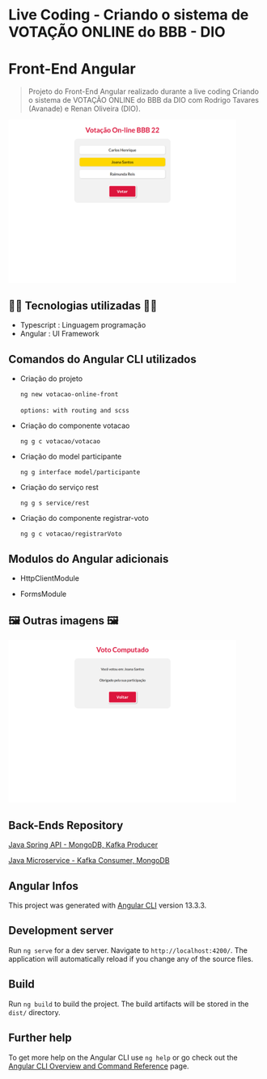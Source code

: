 # Live Coding - Criando o sistema de VOTAÇÃO ONLINE do BBB - DIO

# Front-End Angular

> Projeto do Front-End Angular realizado durante a live coding Criando o sistema de VOTAÇÃO ONLINE do BBB da DIO com Rodrigo Tavares (Avanade) e Renan Oliveira (DIO).

<img src="https://raw.githubusercontent.com/rodolfoHOk/portfolio-img/main/images/dio-votacao-online-01.png" alt="Votacao Online Img1" width="450"/>

## 👨‍💻 Tecnologias utilizadas 👩‍💻

- Typescript : Linguagem programação
- Angular : UI Framework

## Comandos do Angular CLI utilizados

- Criação do projeto

      ng new votacao-online-front

      options: with routing and scss

- Criação do componente votacao

      ng g c votacao/votacao

- Criação do model participante

      ng g interface model/participante

- Criação do serviço rest

      ng g s service/rest

- Criação do componente registrar-voto

      ng g c votacao/registrarVoto

## Modulos do Angular adicionais

- HttpClientModule

- FormsModule

## 🖼️ Outras imagens 🖼️

<img src="https://raw.githubusercontent.com/rodolfoHOk/portfolio-img/main/images/dio-votacao-online-02.png" alt="Votacao Online Img1" width="450"/>

## Back-Ends Repository

[Java Spring API - MongoDB, Kafka Producer](https://github.com/rodolfoHOk/dio.livecoding-votacao-online-api)

[Java Microservice - Kafka Consumer, MongoDB](https://github.com/rodolfoHOk/dio.livecoding-votacao-online-microservice)

## Angular Infos

This project was generated with [Angular CLI](https://github.com/angular/angular-cli) version 13.3.3.

## Development server

Run `ng serve` for a dev server. Navigate to `http://localhost:4200/`. The application will automatically reload if you change any of the source files.

## Build

Run `ng build` to build the project. The build artifacts will be stored in the `dist/` directory.

## Further help

To get more help on the Angular CLI use `ng help` or go check out the [Angular CLI Overview and Command Reference](https://angular.io/cli) page.
